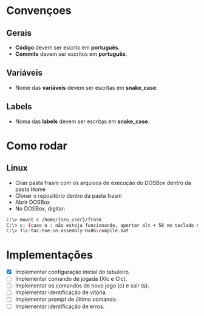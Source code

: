 # Convençoes
## Gerais
- **Código** devem ser escrito em **português**.
- **Commits** devem ser escritos em **português**.
## Variáveis
- Nome das **variáveis** devem ser escritas em **snake_case**.
## Labels
- Noma das **labels** devem ser escritas em **snake_case**.

# Como rodar
## Linux
- Criar pasta frasm com os arquivos de execução do DOSBox dentro da pasta Home
- Clonar o repositório dentro da pasta frasm
- Abrir DOSBox
- No DOSBox, digitar:
```bash
C:\> mount c /home/{seu_user}/frasm
C:\> c: (caso o : não esteja funcionando, apertar alt + 58 no teclado numérico)
C:\> Tic-tac-toe-in-assembly-0x86\compile.bat
```

# Implementações
- [x] Implementar configuração inicial do tabuleiro.
- [ ] Implementar comando de jogada (Xlc e Clc).
- [ ] Implementar os comandos de novo jogo (c) e sair (s).
- [ ] Implementar identificação de vitória.
- [ ] Implementar prompt de último comando.
- [ ] Implementar identificação de erros.